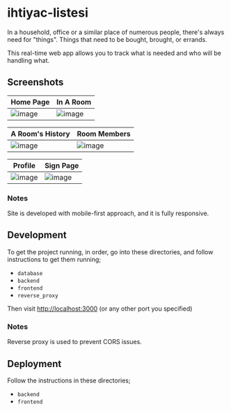 # ihtiyac-listesi

In a household, office or a similar place of numerous people, there's always need for "things". Things that need to be bought, brought, or errands.

This real-time web app allows you to track what is needed and who will be handling what.

## Screenshots

| Home Page  | In A Room  |  
| ------------- | ------------- | 
| ![image](https://github.com/zekicaneksi/Bomchess/assets/59491631/427ef5f2-ff44-4bdf-8f7b-4450be561e56)| ![image](https://github.com/zekicaneksi/Bomchess/assets/59491631/0776b66f-a464-441e-9141-2b2a67666f95) | ![image](https://user-images.githubusercontent.com/59491631/185667557-b73a35f4-3e47-4047-a24a-6ec82366bd8d.png) |

| A Room's History  | Room Members |  
| ------------- | ------------- | 
| ![image](https://github.com/zekicaneksi/ihtiyac-listesi/assets/59491631/b32c7782-ffd8-41e3-81fc-cac325e13bea)| ![image](https://github.com/zekicaneksi/ihtiyac-listesi/assets/59491631/d07e238a-6bb1-43ec-a129-e0047f2290df) |


| Profile  | Sign Page |  
| ------------- | ------------- | 
| ![image](https://github.com/zekicaneksi/ihtiyac-listesi/assets/59491631/9dce897a-4694-418e-9998-29dd52ad1c24)| ![image](https://github.com/zekicaneksi/ihtiyac-listesi/assets/59491631/f5524dbb-a7f6-4395-b603-266f0bfec526) |

### Notes

Site is developed with mobile-first approach, and it is fully responsive.

## Development

To get the project running, in order, go into these directories, and follow instructions to get them running;

- `database`
- `backend`
- `frontend`
- `reverse_proxy`

Then visit [http://localhost:3000](http://localhost:3000) (or any other port you specified)

### Notes

Reverse proxy is used to prevent CORS issues.

## Deployment

Follow the instructions in these directories;

- `backend`
- `frontend`

